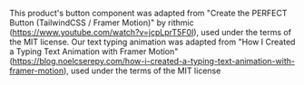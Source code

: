 This product's button component was adapted from "Create the PERFECT Button (TailwindCSS / Framer Motion)" by rithmic (https://www.youtube.com/watch?v=jcpLprT5F0I), used under the terms of the MIT license.
Our text typing animation was adapted from "How I Created a Typing Text Animation with Framer Motion" (https://blog.noelcserepy.com/how-i-created-a-typing-text-animation-with-framer-motion), used under the terms of the MIT license
